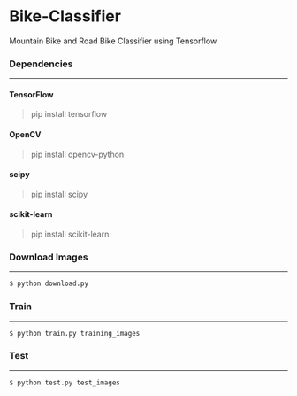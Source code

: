 # Bike-Classifier

Mountain Bike and Road Bike Classifier using Tensorflow

### Dependencies
---

#### TensorFlow
> pip install tensorflow

#### OpenCV
> pip install opencv-python

#### scipy
> pip install scipy

#### scikit-learn
> pip install scikit-learn

### Download Images
---
```sh
$ python download.py
```

### Train
---
```sh
$ python train.py training_images
```

### Test
---
```sh
$ python test.py test_images
```
